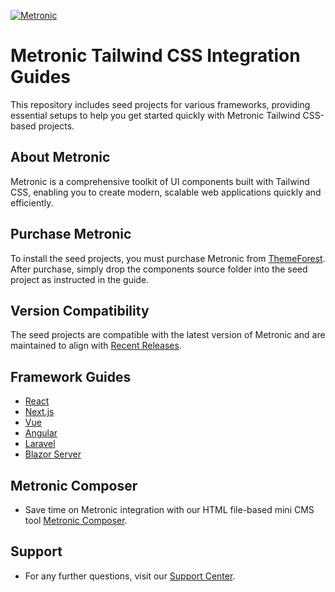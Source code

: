 <p>
	<a href="https://keenthemes.com/metronic">
		<img src="https://keenthemes.com/static/metronic/tailwind/docs/dist/assets/media/app/default-logo.svg" alt="Metronic"/>
	</a>
</p>

# Metronic Tailwind CSS Integration Guides

This repository includes seed projects for various frameworks, providing essential setups to help you get started quickly with Metronic Tailwind CSS-based projects.

## About Metronic

Metronic is a comprehensive toolkit of UI components built with Tailwind CSS, enabling you to create modern, scalable web applications quickly and efficiently.

## Purchase Metronic

To install the seed projects, you must purchase Metronic from [ThemeForest](https://1.envato.market/EA4JP). After purchase, simply drop the components source folder into the seed project as instructed in the guide.

## Version Compatibility

The seed projects are compatible with the latest version of Metronic and are maintained to align with [Recent Releases](https://keenthemes.com/metronic/tailwind/docs/changelog).

## Framework Guides

- [React](https://keenthemes.com/metronic/tailwind/docs/getting-started/integration/react)
- [Next.js](https://keenthemes.com/metronic/tailwind/docs/getting-started/integration/nextjs)
- [Vue](https://keenthemes.com/metronic/tailwind/docs/getting-started/integration/vue)
- [Angular](https://keenthemes.com/metronic/tailwind/docs/getting-started/integration/angular)
- [Laravel](https://keenthemes.com/metronic/tailwind/docs/getting-started/integration/laravel)
- [Blazor Server](https://keenthemes.com/metronic/tailwind/docs/getting-started/integration/blazor-server)

## Metronic Composer

- Save time on Metronic integration with our HTML file-based mini CMS tool [Metronic Composer](https://keenthemes.com/metronic/tailwind/docs/composer).

## Support

-  For any further questions, visit our [Support Center](https://devs.keenthemes.com).

